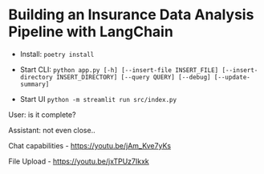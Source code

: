 # Building an Insurance Data Analysis Pipeline with LangChain
- Install: `poetry install`

- Start CLI: `python app.py [-h] [--insert-file INSERT_FILE] [--insert-directory INSERT_DIRECTORY] [--query QUERY] [--debug] [--update-summary]` 

- Start UI `python -m streamlit run src/index.py`

User: is it complete?

Assistant: not even close..



Chat capabilities - https://youtu.be/jAm_Kve7yKs

File Upload - https://youtu.be/jxTPUz7Ikxk

